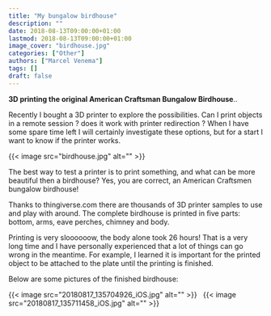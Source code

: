 ```yaml
---
title: "My bungalow birdhouse"
description: ""
date: 2018-08-13T09:00:00+01:00
lastmod: 2018-08-13T09:00:00+01:00
image_cover: "birdhouse.jpg"
categories: ["Other"]
authors: ["Marcel Venema"] 
tags: []
draft: false
---
```


**3D printing the original American Craftsman Bungalow Birdhouse**..

Recently I bought a 3D printer to explore the possibilities. Can I print objects in a remote session ? does it work with printer redirection ? When I have some spare time left I will certainly investigate these options, but for a start I want to know if the printer works.

<!--more-->
{{< image src="birdhouse.jpg" alt="" >}}

The best way to test a printer is to print something, and what can be more beautiful then a birdhouse? Yes, you are correct, an American Craftsmen bungalow birdhouse!

Thanks to thingiverse.com there are thousands of 3D printer samples to use and play with around. The complete birdhouse is printed in five parts: bottom, arms, eave perches, chimney and body.
 
Printing is very sloooooow, the body alone took 26 hours! That is a very long time and I have personally experienced that a lot of things can go wrong in the meantime. For example, I learned it is important for the printed object to be attached to the plate until the printing is finished. 

Below are some pictures of the finished birdhouse: 

{{< image src="20180817_135704926_iOS.jpg" alt="" >}}
&nbsp;
{{< image src="20180817_135711458_iOS.jpg" alt="" >}}

&nbsp;
